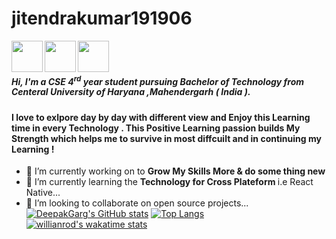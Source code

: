 # jitendrakumar191906
<a href="(https://www.linkedin.com/in/jitendra-kumar-5214261a9/)"><img src="./assets/linkedin.png" width="50" height="50" align="left"></a>   <a href="jitendrakumarkct01@gmail.com"><img src="./assets/logo-gmail-9951.png" width="50" height="50" align="left"></a>  <a href="[https://www.instagram.com/deepakgarg686/](https://www.instagram.com/jitendra_jaat_123/)"><img src="./assets/logo-instagram-png-2431.png" width="50" height="50" align="left"></a>  
 <br>                    


##### Hi, I'm a CSE 4<sup>rd</sup> year student pursuing Bachelor of Technology from Centeral University of Haryana ,Mahendergarh ( India ).
#### I love to exlpore day by day with different view and Enjoy this Learning time in every Technology . This Positive Learning passion builds My Strength which helps me to survive in most diffcuilt and in continuing my Learning !   
- 🔭 I’m currently working on to <b> Grow My Skills More & do some thing new</b>
- 🌱 I’m currently learning  the <b>Technology for Cross Plateform </b> i.e React Native...
- 👯 I’m looking to collaborate on open source projects... 
[![DeepakGarg's GitHub stats](https://github-readme-stats.vercel.app/api?username=jitendra-191906&show_icons=true&theme=highcontrast&layout=compact)](https://github.com/jitendra-191906/github-readme-stats)
[![Top Langs](https://github-readme-stats.vercel.app/api/top-langs/?username=jitendra-191906&langs_count=15&layout=compact&theme=highcontrast&show_icons=true)](https://github.com/jitendra-191906/github-readme-stats)
[![willianrod's wakatime stats](https://github-readme-stats.vercel.app/api/wakatime?username=willianrod&layout=compact&theme=highcontrast&show_icons=true)](https://github.com/jitendra-191906/github-readme-stats)
